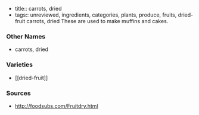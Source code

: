 - title:: carrots, dried
- tags:: unreviewed, ingredients, categories, plants, produce, fruits, dried-fruit
carrots, dried These are used to make muffins and cakes.

### Other Names

* carrots, dried

### Varieties

* [[dried-fruit]]

### Sources
* http://foodsubs.com/Fruitdry.html
